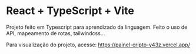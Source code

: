 # React + TypeScript + Vite

Projeto feito em Typescript para aprendizado da linguagem.
Feito o uso de API, mapeamento de rotas, tailwindcss...

Para visualização do projeto, acesse:
https://painel-cripto-y43z.vercel.app/
